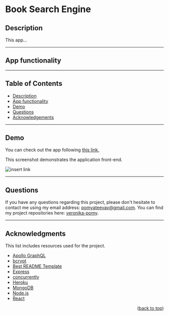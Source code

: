 # Book Search Engine

## Description

This app...

---

## App functionality

---

## Table of Contents

  <ul>
    <li>
      <a href="#description">Description</a>
    </li>
    <li>
      <a href="#app-functionality">App functionality</a>
    </li>
    <li>
      <a href="#demo">Demo</a>
    </li>
    <li>
        <a href="#questions">Questions</a>
    </li>
    <li>
        <a href="#acknowledgments">Acknowledgements</a>
    </li>
  </ul>

---

## Demo

You can check out the app following [this link.]()

This screenshot demonstrates the application front-end.

![insert link]()

---

## Questions

If you have any questions regarding this project, please don't hesitate to contact me using my email address: pomyateevav@gmail.com. You can find my project repositories here: [veronika-pomy](https://github.com/veronika-pomy?tab=repositories).

---

## Acknowledgments

This list includes resources used for the project.

- [Apollo GraphQL](https://www.apollographql.com/docs/)
- [bcrypt](https://www.npmjs.com/package/bcrypt)
- [Best README Template](https://github.com/othneildrew/Best-README-Template/blob/master/README.md)
- [Express](https://expressjs.com/)
- [concurrently](https://www.npmjs.com/package/concurrently)
- [Heroku](https://devcenter.heroku.com/)
- [MongoDB](https://www.mongodb.com/)
- [Node.js](https://nodejs.org/en/)
- [React](https://react.dev/)

<p align="right">(<a href="#book-search-engine">back to top</a>)</p>
